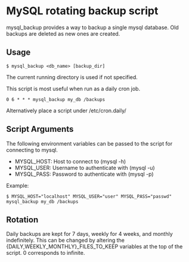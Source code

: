 MySQL rotating backup script
============================
mysql_backup provides a way to backup a single mysql database. Old backups are deleted as new ones are created.

Usage
-----
    $ mysql_backup <db_name> [backup_dir]
The current running directory is used if not specified.

This script is most useful when run as a daily cron job.

    0 6 * * * mysql_backup my_db /backups

Alternatively place a script under /etc/cron.daily/

Script Arguments
----------------
The following environment variables can be passed to the script for connecting to mysql.

* MYSQL_HOST: Host to connect to (mysql -h)
* MYSQL_USER: Username to authenticate with (mysql -u)
* MYSQL_PASS: Password to authenticate with (mysql -p)

Example:

    $ MYSQL_HOST="localhost" MYSQL_USER="user" MYSQL_PASS="passwd" mysql_backup my_db /backups

Rotation
--------
Daily backups are kept for 7 days, weekly for 4 weeks, and monthly indefinitely. This can be changed by altering the {DAILY,WEEKLY_MONTHLY}_FILES_TO_KEEP variables at the top of the script. 0 corresponds to infinite.
